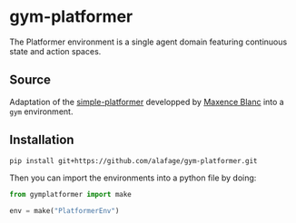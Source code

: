 # gym-platformer

The Platformer environment is a single agent domain featuring continuous state and action spaces.

## Source

Adaptation of the [simple-platformer](https://github.com/maxenceblanc/simple-platformer) developped by [Maxence Blanc](https://github.com/maxenceblanc) into a `gym` environment.

## Installation

```sh
pip install git+https://github.com/alafage/gym-platformer.git
```

Then you can import the environments into a python file by doing:

```python
from gymplatformer import make

env = make("PlatformerEnv")
```
